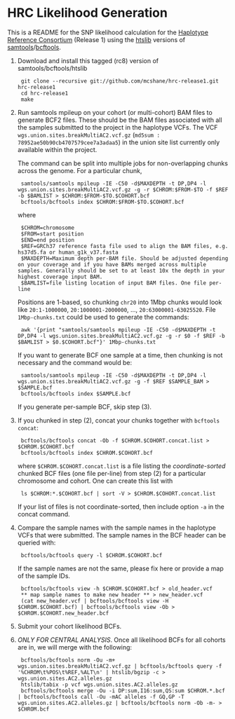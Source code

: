 # HRC Likelihood Generation

This is a README for the SNP likelihood calculation for the [Haplotype Reference Consortium](http://haplotype-reference-consortium.org) (Release 1) using the [htslib](https://github.com/samtools/htslib) versions of [samtools](https://github.com/samtools/samtools)/[bcftools](https://github.com/samtools/bcftools).

1. Download and install this tagged (rc8) version of samtools/bcftools/htslib

        git clone --recursive git://github.com/mcshane/hrc-release1.git hrc-release1
        cd hrc-release1
        make

2. Run samtools mpileup on your cohort (or multi-cohort) BAM files to generate BCF2 files. These should be the BAM files associated with all the samples submitted to the project in the haplotype VCFs. The VCF `wgs.union.sites.breakMultiAC2.vcf.gz` (`md5sum : 78952ae50b90cb4707579cee7a3adaa5`) in the union site list currently only available within the project.

    The command can be split into multiple jobs for non-overlapping chunks across the genome. For a particular chunk, 

        samtools/samtools mpileup -IE -C50 -d$MAXDEPTH -t DP,DP4 -l wgs.union.sites.breakMultiAC2.vcf.gz -g -r $CHROM:$FROM-$TO -f $REF -b $BAMLIST > $CHROM:$FROM-$TO.$COHORT.bcf
        bcftools/bcftools index $CHROM:$FROM-$TO.$COHORT.bcf

    where

        $CHROM=chromosome
        $FROM=start position
        $END=end position
        $REF=GRCh37 reference fasta file used to align the BAM files, e.g. hs37d5.fa or human_g1k_v37.fasta
        $MAXDEPTH=Maximum depth per-BAM file. Should be adjusted depending on your coverage and if you have BAMs merged across multiple samples. Generally should be set to at least 10x the depth in your highest coverage input BAM.
        $BAMLIST=file listing location of input BAM files. One file per-line

    Positions are 1-based, so chunking `chr20` into 1Mbp chunks would look like `20:1-1000000`, `20:1000001-2000000`, ..., `20:63000001-63025520`. File `1Mbp-chunks.txt` could be used to generate the commands:

        awk '{print "samtools/samtools mpileup -IE -C50 -d$MAXDEPTH -t DP,DP4 -l wgs.union.sites.breakMultiAC2.vcf.gz -g -r $0 -f $REF -b $BAMLIST > $0.$COHORT.bcf"}' 1Mbp-chunks.txt

    If you want to generate BCF one sample at a time, then chunking is not necessary and the command would be:

        samtools/samtools mpileup -IE -C50 -d$MAXDEPTH -t DP,DP4 -l wgs.union.sites.breakMultiAC2.vcf.gz -g -f $REF $SAMPLE_BAM > $SAMPLE.bcf
        bcftools/bcftools index $SAMPLE.bcf

    If you generate per-sample BCF, skip step (3).

3. If you chunked in step (2), concat your chunks together with `bcftools concat`:

        bcftools/bcftools concat -Ob -f $CHROM.$COHORT.concat.list > $CHROM.$COHORT.bcf
        bcftools/bcftools index $CHROM.$COHORT.bcf

    where `$CHROM.$COHORT.concat.list` is a file listing the *coordinate-sorted* chunked BCF files (one file per-line) from step (2) for a particular chromosome and cohort. One can create this list with

        ls $CHROM:*.$COHORT.bcf | sort -V > $CHROM.$COHORT.concat.list

    If your list of files is not coordinate-sorted, then include option `-a` in the concat command.

4. Compare the sample names with the sample names in the haplotype VCFs that were submitted. The sample names in the BCF header can be queried with:

        bcftools/bcftools query -l $CHROM.$COHORT.bcf

    If the sample names are not the same, please fix here or provide a map of the sample IDs.

        bcftools/bcftools view -h $CHROM.$COHORT.bcf > old_header.vcf
        ** map sample names to make new header ** > new_header.vcf
        (cat new_header.vcf | bcftools/bcftools view -H $CHROM.$COHORT.bcf) | bcftools/bcftools view -Ob > $CHROM.$COHORT.new_header.bcf

5. Submit your cohort likelihood BCFs.

6. _ONLY FOR CENTRAL ANALYSIS_. Once all likelihood BCFs for all cohorts are in, we will merge with the following:

        bcftools/bcftools norm -Ou -m+ wgs.union.sites.breakMultiAC2.vcf.gz | bcftools/bcftools query -f '%CHROM\t%POS\t%REF,%ALT\n' | htslib/bgzip -c > wgs.union.sites.AC2.alleles.gz
        htslib/tabix -p vcf wgs.union.sites.AC2.alleles.gz
        bcftools/bcftools merge -Ou -i DP:sum,I16:sum,QS:sum $CHROM.*.bcf | bcftools/bcftools call -Ou -mAC alleles -f GQ,GP -T wgs.union.sites.AC2.alleles.gz | bcftools/bcftools norm -Ob -m- > $CHROM.bcf

